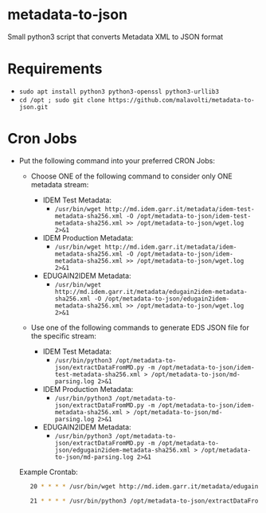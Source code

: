 # metadata-to-json
Small python3 script that converts Metadata XML to JSON format

# Requirements

* `sudo apt install python3 python3-openssl python3-urllib3`
* `cd /opt ; sudo git clone https://github.com/malavolti/metadata-to-json.git`

# Cron Jobs
* Put the following command into your preferred CRON Jobs:
  * Choose ONE of the following command to consider only ONE metadata stream:
    * IDEM Test Metadata: 
      * `/usr/bin/wget http://md.idem.garr.it/metadata/idem-test-metadata-sha256.xml -O /opt/metadata-to-json/idem-test-metadata-sha256.xml >> /opt/metadata-to-json/wget.log 2>&1`
    * IDEM Production Metadata:
      * `/usr/bin/wget http://md.idem.garr.it/metadata/idem-metadata-sha256.xml -O /opt/metadata-to-json/idem-metadata-sha256.xml >> /opt/metadata-to-json/wget.log 2>&1`
    * EDUGAIN2IDEM Metadata:
      * `/usr/bin/wget http://md.idem.garr.it/metadata/edugain2idem-metadata-sha256.xml -O /opt/metadata-to-json/edugain2idem-metadata-sha256.xml >> /opt/metadata-to-json/wget.log 2>&1`

  * Use one of the following commands to generate EDS JSON file for the specific stream:
    * IDEM Test Metadata:
      * `/usr/bin/python3 /opt/metadata-to-json/extractDataFromMD.py -m /opt/metadata-to-json/idem-test-metadata-sha256.xml > /opt/metadata-to-json/md-parsing.log 2>&1`
    * IDEM Production Metadata:
      * `/usr/bin/python3 /opt/metadata-to-json/extractDataFromMD.py -m /opt/metadata-to-json/idem-metadata-sha256.xml > /opt/metadata-to-json/md-parsing.log 2>&1`
    * EDUGAIN2IDEM Metadata:
      * `/usr/bin/python3 /opt/metadata-to-json/extractDataFromMD.py -m /opt/metadata-to-json/edgugain2idem-metadata-sha256.xml > /opt/metadata-to-json/md-parsing.log 2>&1`

  Example Crontab:
  ```bash
     20 * * * * /usr/bin/wget http://md.idem.garr.it/metadata/edugain2idem-metadata-sha256.xml -O /opt/metadata-to-json/edugain2idem-metadata-sha256.xml >> /opt/metadata-to-json/wget.log 2>&1

     21 * * * * /usr/bin/python3 /opt/metadata-to-json/extractDataFromMD.py -m /opt/metadata-to-json/edugain2idem-metadata-sha256.xml >> /opt/metadata-to-json/md-parsing.log 2>&1
  ```
